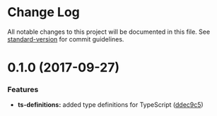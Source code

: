 # Change Log

All notable changes to this project will be documented in this file. See [standard-version](https://github.com/conventional-changelog/standard-version) for commit guidelines.

<a name="0.1.0"></a>
# 0.1.0 (2017-09-27)


### Features

* **ts-definitions:** added type definitions for TypeScript ([ddec9c5](https://github.com/LasaleFamine/phunctional/commit/ddec9c5))
